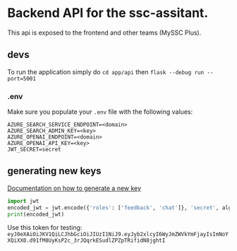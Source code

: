 # Backend API for the ssc-assitant.

This api is exposed to the frontend and other teams (MySSC Plus).

## devs

To run the application simply do `cd app/api` then `flask --debug run --port=5001`

### .env

Make sure you populate your `.env` file with the following values: 

```.env
AZURE_SEARCH_SERVICE_ENDPOINT=<domain>
AZURE_SEARCH_ADMIN_KEY=<key>
AZURE_OPENAI_ENDPOINT=<domain>
AZURE_OPENAI_API_KEY=<key>
JWT_SECRET=secret
```

## generating new keys

[Documentation on how to generate a new key](https://pyjwt.readthedocs.io/en/stable/)

```python
import jwt
encoded_jwt = jwt.encode({'roles': ['feedback', 'chat']}, 'secret', algorithm='HS256')
print(encoded_jwt)
```

Use this token for testing: `eyJ0eXAiOiJKV1QiLCJhbGciOiJIUzI1NiJ9.eyJyb2xlcyI6WyJmZWVkYmFjayIsImNoYXQiXX0.d91fM8UyKsP2c_3rJQqrkESudlZPZpTRifidN8jghtI`
